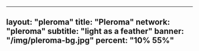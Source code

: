 
---
layout: "pleroma"
title: "Pleroma"
network: "pleroma"
subtitle: "light as a feather"
banner: "/img/pleroma-bg.jpg"
percent: "10% 55%"
---
